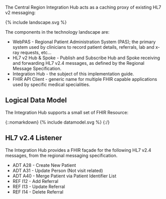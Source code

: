 The Central Region Integration Hub acts as a caching proxy of existing HL7 v2 messaging:

{% include landscape.svg %}

The components in the technology landscape are:
* WebPAS - Regional Patient Administration System (PAS); the primary system used by clinicians to record patient details, referrals, lab and x-ray requests, etc...
* HL7 v2 Hub & Spoke - Publish and Subscribe Hub and Spoke receiving and forwarding HL7 v2.4 messages, as defined by the Regional Message Specification. 
* Integration Hub - the subject of this implementation guide.
* FHIR API Client - generic name for multiple FHIR capable applications used by specific medical specialities.


## Logical Data Model
The Integration Hub supports a small set of FHIR Resource:

{::nomarkdown}
{% include datamodel.svg %}
{:/}

## HL7 v2.4 Listener
The Integration Hub provides a FHIR façade for the following HL7 v2.4 messages, from the regional messaging specification.
* ADT A28 - Create New Patient
* ADT A31 - Update Person (Not visit related)
* ADT A40 - Merge Patient via Patient Identifier List
* REF I12 - Add Referral
* REF I13 - Update Referral
* REF I14 - Delete Referral
